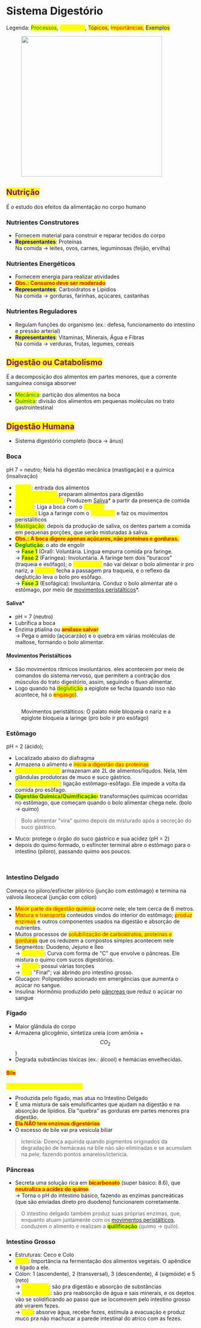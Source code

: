 # Sistema Digestório

Legenda: <mark style="color:green;">Processos</mark>, <mark style="color:yellow;">Estruturas</mark>, <mark style="color:purple;">Tópicos,</mark> <mark style="color:red;">Importâncias,</mark> <mark style="color:blue;">Exemplos</mark>

<figure><img src="../../.gitbook/assets/image (1) (1) (1) (1).png" alt="" width="375"><figcaption></figcaption></figure>

## <mark style="color:purple;">Nutrição</mark>

É o estudo dos efeitos da alimentação no corpo humano

### Nutrientes Construtores

* Fornecem material para construir e reparar tecidos do corpo
* <mark style="color:blue;">**Representantes**</mark>: Proteínas \
  Na comida -> leites, ovos, carnes, leguminosas (feijão, ervilha)

### Nutrientes Energéticos

* Fornecem energia para realizar atividades&#x20;
* <mark style="color:red;">**Obs.: Consumo deve ser moderado**</mark>
* <mark style="color:blue;">**Representantes**</mark>: Carboidratos e Lipídios\
  Na comida -> gorduras, farinhas, açúcares, castanhas

### Nutrientes Reguladores

* Regulam funções do organismo (ex.: defesa, funcionamento do intestino e pressão arterial)
* <mark style="color:blue;">**Representantes**</mark>: Vitaminas, Minerais, Água e Fibras \
  Na comida -> verduras, frutas, legumes, cereais

## <mark style="color:purple;">Digestão ou Catabolismo</mark>

É a decomposição dos alimentos em partes menores, que a corrente sanguínea consiga absorver

* <mark style="color:green;">Mecânica</mark>: partição dos alimentos na boca
* <mark style="color:green;">Química</mark>: divisão dos alimentos em pequenas moléculas no trato gastrointestinal

## <mark style="color:purple;">Digestão Humana</mark>

* Sistema digestório completo (boca -> ânus)

### Boca

pH 7 = neutro; Nela há digestão mecânica (mastigação) e a química (insalivação)

* <mark style="color:yellow;">Lábios</mark>: entrada dos alimentos
* <mark style="color:yellow;">Dentes + Língua:</mark> preparam alimentos para digestão
* <mark style="color:yellow;">Glândulas Salivares</mark>: Produzem [Saliva](sistema-digestorio.md#saliva)\* a partir da presença de comida
* <mark style="color:yellow;">Faringe</mark>: Liga a boca com o <mark style="color:yellow;">esôfago</mark>
* <mark style="color:yellow;">Esôfago</mark><mark style="color:red;">:</mark> Liga a faringe com o <mark style="color:yellow;">estômago</mark> e faz os movimentos peristáliticos
* <mark style="color:green;">Mastigação</mark>: depois da produção de saliva, os dentes partem a comida em pequenas porções, que serão misturadas à saliva.&#x20;
* <mark style="color:red;">**Obs.: A boca digere apenas açúcares, não proteínas e gorduras.**</mark>
* <mark style="color:green;">**Deglutição**</mark>: o ato de engolir \
  \-> <mark style="color:green;">**Fase 1**</mark> (Oral): Voluntária. Língua empurra comida pra faringe. \
  \-> <mark style="color:green;">**Fase 2**</mark> (Faríngea): Involuntária. A faringe tem dois "buracos" (traqueia e esôfago); o <mark style="color:yellow;">palato mole</mark> não vai deixar o bolo alimentar ir pro nariz, a <mark style="color:yellow;">epiglote</mark> fecha a passagem pra traqueia, e o reflexo da deglutição leva o bolo pro esôfago. \
  \-> <mark style="color:green;">**Fase 3**</mark> (Esofágica): Involuntária. Conduz o bolo alimentar até o estômago, por meio de [movimentos peristálticos](sistema-digestorio.md#movimentos-peristalticos)\*.&#x20;

#### Saliva\*

* pH = 7 (neutro)
* Lubrifica a boca
* Enzima ptialina ou <mark style="color:red;">**amilase salvar**</mark> \
  \-> Pega o amido (açúcarzão) e o quebra em várias moléculas de maltose, formando o bolo alimentar.

#### Movimentos Peristálticos

* São movimentos rítmicos involuntários. eles acontecem por meio de comandos do sistema nervoso, que permitem a contração dos músculos do trato digestório, assim, seguindo o fluxo alimentar.
* Logo quando há <mark style="color:green;">deglutição</mark> a epiglote se fecha (quando isso não acontece, há o <mark style="color:red;">engasgo</mark>).

<figure><img src="../../.gitbook/assets/image (2).png" alt=""><figcaption><p>Movimentos peristálticos: O palato mole bloqueia o nariz e a epiglote bloqueia a laringe (pro bolo ir pro esôfago)</p></figcaption></figure>

### Estômago

pH = 2 (ácido);&#x20;

* Localizado abaixo do diafragma
* Armazena o alimento e <mark style="color:red;">inicia a digestão das proteínas</mark>
* <mark style="color:yellow;">Paredes elásticas:</mark> armazenam até 2L de alimentos/líqudos. Nela, têm glândulas produtoras de muco e suco gástrico.&#x20;
* <mark style="color:yellow;">Esfíncter cardíaco</mark>: ligação estômago-esôfago. Ele impede a volta da comida pro esôfago.
* <mark style="color:green;">**Digestão Química/Quimificação:**</mark> transformações químicas ocorridas no estômago, que começam quando o bolo alimentar chega nele. (bolo -> quimo)

> Bolo alimentar "vira" quimo depois de misturado após a secreção do suco gástrico.

* Muco: protege o órgão do suco gástrico e sua acidez (pH = 2)
* depois do quimo formado, o esfíncter terminal abre o estômago para o intestino (piloro), passando quimo aos poucos.

<div>

<figure><img src="../../.gitbook/assets/image (19).png" alt=""><figcaption></figcaption></figure>

 

<figure><img src="../../.gitbook/assets/image (20).png" alt=""><figcaption></figcaption></figure>

</div>

### Intestino Delgado

Começa no piloro/esfíncter pilórico (junção com estômago) e termina na válvola ileocecal (junção com cólon)

* <mark style="color:red;">Maior parte da digestão química</mark> ocorre nele; ele tem cerca de 6 metros.
* <mark style="color:red;">Mistura e transporta</mark> conteúdos vindos do interior do estômago; <mark style="color:red;">produz enzimas</mark> e outros componentes usados na digestão e absorção de nutrientes.
* Muitos processos de <mark style="color:red;">solubilização de carboidratos, proteínas e gorduras</mark> que os reduzem a compostos simples acontecem nele
* Segmentos: Duodeno, Jejuno e Íleo \
  \-> <mark style="color:yellow;">Duodeno</mark>: Curva com forma de "C" que envolve o pâncreas. Ele mistura o quimo com sucos digestórios. \
  \-> <mark style="color:yellow;">Jejuno</mark>: possui várias torções \
  \-> <mark style="color:yellow;">Íleo</mark>: "Final"; vai abrindo pro intestino grosso.
* Glucagon: Polipeptídeo acionado em emergências que aumenta o açúcar no sangue.
* Insulina: Hormônio produzido pelo [pâncreas ](sistema-digestorio.md#pancreas)que reduz o açúcar no sangue

### Fígado

* Maior glândula do corpo
* Armazena glicogênio, sintetiza ureia (com amônia +  $$CO_2$$)
* Degrada substâncias tóxicas (ex.: álcool) e hemácias envelhecidas.

#### <mark style="color:red;">Bile</mark>

<mark style="color:yellow;">**"DETERGENTE DE GORDURA"**</mark>

* Produzida pelo fígado, mas atua no Intestino Delgado
* É uma mistura de sais emulsificantes que ajudam na digestão e na absorção de lipídios. Ela "quebra" as gorduras em partes menores pra digestão.
* <mark style="color:red;">**Ela NÃO tem enzimas digestórias**</mark>&#x20;
* O excesso de bile vai pra vesícula biliar

> Icterícia: Doença aquirida quando pigmentos originados da degradação de hemáceas na bile não são eliminadas e se acumulam na pele, fazendo pontos amarelos/icterícia.

### Pâncreas&#x20;

* Secreta uma solução rica em <mark style="color:red;">**bicarbonato**</mark> (super básico: 8.6), que <mark style="color:red;">**neutraliza a acidez do quimo**</mark>. \
  \-> Torna o pH do intestino básico, fazendo as enzimas pancreáticas (que são enviadas direto pro duodeno) funcionarem corretamente.

> O intestino delgado também produz suas próprias enzimas, que, enquanto atuam juntamente com os [movimentos peristálticos](sistema-digestorio.md#movimentos-peristalticos), conduzem o alimento e realizam a <mark style="color:green;">**quilificação**</mark> (quimo -> quilo).

### Intestino Grosso

* Estruturas: Ceco e Colo
* <mark style="color:yellow;">Ceco</mark>: Importância na fermentação dos alimentos vegetais. O apêndice é ligado a ele.
* Cólon: 1 (ascendente), 2 (transversal), 3 (descendente), 4 (sigmóide) e 5 (reto) \
  \-> <mark style="color:yellow;">Cólon 1 e 2</mark>: são pra digestão e absorção de substâncias \
  \-> <mark style="color:yellow;">Cólon 3 e 4</mark>: são pra reabsorção de água e sais minerais, e os dejetos vão se solidificando ao passo que se locomovem pelo intestino grosso até virarem fezes. \
  \-> <mark style="color:yellow;">Reto</mark>: absorve água, recebe fezes, estimula a evacuação e produz muco pra não machucar a parede intestinal do atrico com as fezes.



